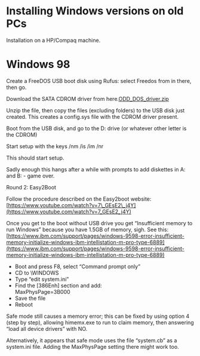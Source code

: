 # Installing Windows versions on old PCs

Installation on a HP/Compaq machine.

# Windows 98

Create a FreeDOS USB boot disk using Rufus: select Freedos from in there, then go.

Download the SATA CDROM driver from here.[ODD_DOS_driver.zip](ODD_DOS_driver.zip)

Unzip the file, then copy the files (excluding folders) to the USB disk just created. This creates a config.sys file with the CDROM driver present.

Boot from the USB disk, and go to the D: drive (or whatever other letter is the CDROM)

Start setup with the keys /nm /is /im /nr

This should start setup.

Sadly enough this hangs after a while with prompts to add diskettes in A: and B: - game over.

Round 2: Easy2Boot

Follow the procedure described on the Easy2boot website: [https://www.youtube.com/watch?v=7\_GEsE2\_j4Y](https://www.youtube.com/watch?v=7_GEsE2_j4Y)

Once you get to the boot without USB drive you get “Insufficient memory to run Windows” because you have 1.5GB of memory, sigh. See this: [https://www.ibm.com/support/pages/windows-9598-error-insufficient-memory-initialize-windows-ibm-intellistation-m-pro-type-6889](https://www.ibm.com/support/pages/windows-9598-error-insufficient-memory-initialize-windows-ibm-intellistation-m-pro-type-6889)

- Boot and press F8, select “Command prompt only”
- CD to \\WINDOWS
- Type “edit system.ini”
- Find the \[386Enh\] section and add:  
MaxPhysPage=3B000
- Save the file
- Reboot

Safe mode still causes a memory error; this can be fixed by using option 4 (step by step), allowing himemx.exe to run to claim memory, then answering “load all device drivers” with NO.

Alternatively, it appears that safe mode uses the file “system.cb” as a system.ini file. Adding the MaxPhysPage setting there might work too.
